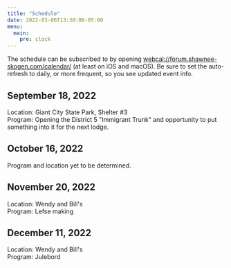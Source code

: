 ```yaml
---
title: "Schedule"
date: 2022-03-06T13:30:00-05:00
menu:
  main:
    pre: clock
---
```


The schedule can be subscribed to by opening [webcal://forum.shawnee-skogen.com/calendar/](webcal://forum.shawnee-skogen.com/calendar/) (at least on iOS and macOS).
Be sure to set the auto-refresh to daily, or more frequent, so you see updated event info.

## September 18, 2022

Location: Giant City State Park, Shelter #3  
Program: Opening the District 5 "Immigrant Trunk" and opportunity to put something into it for the next lodge.

## October 16, 2022

Program and location yet to be determined.

## November 20, 2022

Location: Wendy and Bill's  
Program: Lefse making

## December 11, 2022

Location: Wendy and Bill's  
Program: Julebord

